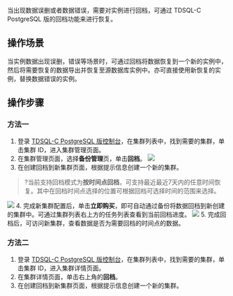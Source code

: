 当出现数据误删或者数据错误，需要对实例进行回档，可通过 TDSQL-C PostgreSQL 版的回档功能来进行恢复。

## 操作场景
当实例数据出现误删，错误等场景时，可通过回档将数据恢复到一个新的实例中，然后将需要恢复的数据导出并恢复至源数据库实例中。亦可直接使用新恢复的实例，替换数据错误的实例。

## 操作步骤
### 方法一
1. 登录 [TDSQL-C PostgreSQL 版控制台](https://console.cloud.tencent.com/cynosdb?dbType=POSTGRESQL)，在集群列表中，找到需要的集群，单击集群 ID，进入集群管理页面。
2. 在集群管理页面，选择**备份管理**页，单击**回档**。
![](https://main.qcloudimg.com/raw/785dae9ace78afc9a39dd5c305250ba4.png)
3. 在创建回档到新集群页面，根据提示信息创建一个新的集群。
>?当前支持回档模式为**按时间点回档**，可支持最近最近7天内的任意时间恢复。其中在回档时间点选择的位置可根据回档可选择时间的范围来选择。
>
![](https://main.qcloudimg.com/raw/9067c96b55504b2e95ccf1084d5da13d.png)
4. 完成新集群配置后，单击**立即购买**，即可自动通过备份将数据回档到新创建的集群中。可通过集群列表右上方的任务列表查看到当前回档进度。
![](https://main.qcloudimg.com/raw/cfdb680fee6d7a27a7e9cba722709ddd.png)
5. 完成回档后，可访问新集群，查看数据是否为需要回档的时间点的数据。

### 方法二
1. 登录 [TDSQL-C PostgreSQL 版控制台](https://console.cloud.tencent.com/cynosdb?dbType=POSTGRESQL)，在集群列表中，找到需要的集群，单击集群 ID，进入集群详情页面。
2. 在集群详情页面，单击右上角的**回档**。
3. 在创建回档到新集群页面，根据提示信息创建一个新的集群。
